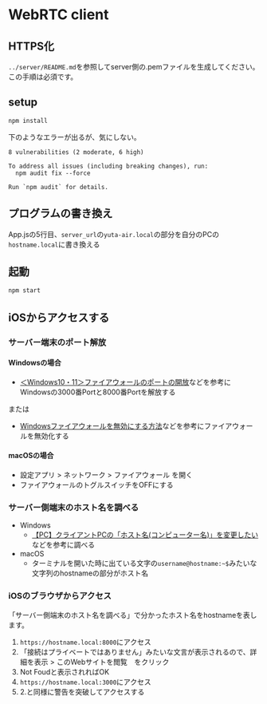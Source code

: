 # WebRTC client
## HTTPS化
`../server/README.md`を参照してserver側の.pemファイルを生成してください。
この手順は必須です。

## setup
```sh
npm install
```

下のようなエラーが出るが、気にしない。
```
8 vulnerabilities (2 moderate, 6 high)

To address all issues (including breaking changes), run:
  npm audit fix --force

Run `npm audit` for details.
```

## プログラムの書き換え
App.jsの5行目、`server_url`の`yuta-air.local`の部分を自分のPCの`hostname.local`に書き換える

## 起動
```sh
npm start
```

## iOSからアクセスする
### サーバー端末のポート解放
#### Windowsの場合
- [＜Windows10・11＞ファイアウォールのポートの開放](http://www.fc-center.jp/support/index.php?%A5%CD%A5%C3%A5%C8%A5%EF%A1%BC%A5%AF%A5%BF%A5%A4%A5%D7/windows%A5%D5%A5%A1%A5%A4%A5%A2%A5%A6%A5%A9%A1%BC%A5%EB%A4%CE%A5%DD%A1%BC%A5%C8%A4%CE%B3%AB%CA%FC/Windows10%A1%A611%A5%D5%A5%A1%A5%A4%A5%A2%A5%A6%A5%A9%A1%BC%A5%EB%A4%CE%A5%DD%A1%BC%A5%C8%A4%CE%B3%AB%CA%FC)などを参考にWindowsの3000番Portと8000番Portを解放する

または
- [Windowsファイアウォールを無効にする方法](https://www.buffalo.jp/support/faq/detail/16417.html)などを参考にファイアウォールを無効化する

#### macOSの場合
- 設定アプリ > ネットワーク > ファイアウォール を開く
- ファイアウォールのトグルスイッチをOFFにする

### サーバー側端末のホスト名を調べる
- Windows
  - [【PC】クライアントPCの「ホスト名(コンピューター名)」を変更したい](https://faq01-fb.fujifilm.com/faq/show/85529?site_domain=default)などを参考に調べる
- macOS
  - ターミナルを開いた時に出ている文字の`username@hostname:~$`みたいな文字列のhostnameの部分がホスト名
### iOSのブラウザからアクセス
「サーバー側端末のホスト名を調べる」で分かったホスト名をhostnameを表します。
1. `https://hostname.local:8000`にアクセス
2. 「接続はプライベートではありません」みたいな文言が表示されるので、詳細を表示 > このWebサイトを閲覧　をクリック
3. Not Foudと表示されればOK
4. `https://hostname.local:3000`にアクセス
5. 2.と同様に警告を突破してアクセスする